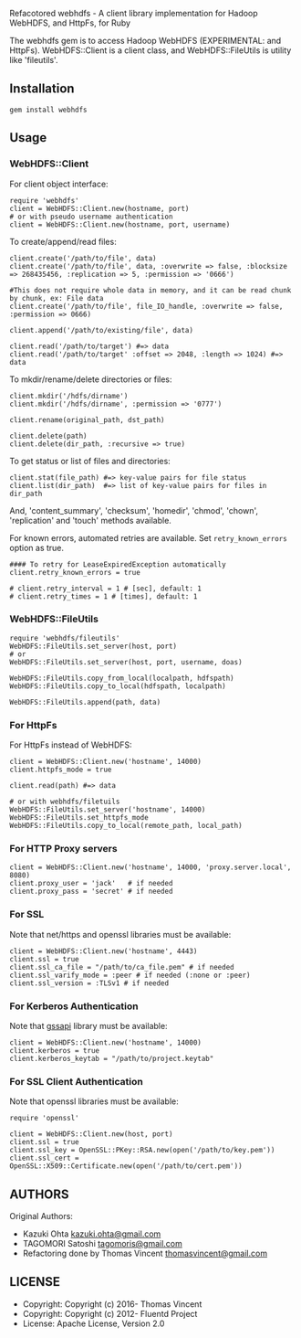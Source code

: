 Refacotored webhdfs - A client library implementation for Hadoop WebHDFS, and HttpFs, for Ruby

The webhdfs gem is to access Hadoop WebHDFS (EXPERIMENTAL: and HttpFs). WebHDFS::Client is a client class, and WebHDFS::FileUtils is utility like 'fileutils'.

## Installation

    gem install webhdfs

## Usage

### WebHDFS::Client

For client object interface:

    require 'webhdfs'
    client = WebHDFS::Client.new(hostname, port)
    # or with pseudo username authentication
    client = WebHDFS::Client.new(hostname, port, username)

To create/append/read files:

    client.create('/path/to/file', data)
    client.create('/path/to/file', data, :overwrite => false, :blocksize => 268435456, :replication => 5, :permission => '0666')

    #This does not require whole data in memory, and it can be read chunk by chunk, ex: File data
    client.create('/path/to/file', file_IO_handle, :overwrite => false, :permission => 0666)

    client.append('/path/to/existing/file', data)
    
    client.read('/path/to/target') #=> data
    client.read('/path/to/target' :offset => 2048, :length => 1024) #=> data

To mkdir/rename/delete directories or files:

    client.mkdir('/hdfs/dirname')
    client.mkdir('/hdfs/dirname', :permission => '0777')
    
    client.rename(original_path, dst_path)
    
    client.delete(path)
    client.delete(dir_path, :recursive => true)

To get status or list of files and directories:

    client.stat(file_path) #=> key-value pairs for file status
    client.list(dir_path)  #=> list of key-value pairs for files in dir_path

And, 'content_summary', 'checksum', 'homedir', 'chmod', 'chown', 'replication' and 'touch' methods available.

For known errors, automated retries are available. Set `retry_known_errors` option as true.

    #### To retry for LeaseExpiredException automatically
    client.retry_known_errors = true
    
    # client.retry_interval = 1 # [sec], default: 1
    # client.retry_times = 1 # [times], default: 1

### WebHDFS::FileUtils

    require 'webhdfs/fileutils'
    WebHDFS::FileUtils.set_server(host, port)
    # or
    WebHDFS::FileUtils.set_server(host, port, username, doas)
    
    WebHDFS::FileUtils.copy_from_local(localpath, hdfspath)
    WebHDFS::FileUtils.copy_to_local(hdfspath, localpath)
    
    WebHDFS::FileUtils.append(path, data)

### For HttpFs

For HttpFs instead of WebHDFS:

    client = WebHDFS::Client.new('hostname', 14000)
    client.httpfs_mode = true
    
    client.read(path) #=> data
    
    # or with webhdfs/filetuils
    WebHDFS::FileUtils.set_server('hostname', 14000)
    WebHDFS::FileUtils.set_httpfs_mode
    WebHDFS::FileUtils.copy_to_local(remote_path, local_path)

### For HTTP Proxy servers

    client = WebHDFS::Client.new('hostname', 14000, 'proxy.server.local', 8080)
    client.proxy_user = 'jack'   # if needed
    client.proxy_pass = 'secret' # if needed

### For SSL

Note that net/https and openssl libraries must be available:

    client = WebHDFS::Client.new('hostname', 4443)
    client.ssl = true
    client.ssl_ca_file = "/path/to/ca_file.pem" # if needed
    client.ssl_varify_mode = :peer # if needed (:none or :peer)
    client.ssl_version = :TLSv1 # if needed

### For Kerberos Authentication

Note that [gssapi](https://github.com/zenchild/gssapi) library must be available:

    client = WebHDFS::Client.new('hostname', 14000)
    client.kerberos = true
    client.kerberos_keytab = "/path/to/project.keytab"

### For SSL Client Authentication

Note that openssl libraries must be available:

    require 'openssl'
    
    client = WebHDFS::Client.new(host, port)
    client.ssl = true
    client.ssl_key = OpenSSL::PKey::RSA.new(open('/path/to/key.pem'))
    client.ssl_cert = OpenSSL::X509::Certificate.new(open('/path/to/cert.pem'))

## AUTHORS
Original Authors:
* Kazuki Ohta <kazuki.ohta@gmail.com>
* TAGOMORI Satoshi <tagomoris@gmail.com>
* Refactoring done by Thomas Vincent <thomasvincent@gmail.com>

## LICENSE
* Copyright: Copyright (c) 2016- Thomas Vincent
* Copyright: Copyright (c) 2012- Fluentd Project
* License: Apache License, Version 2.0
